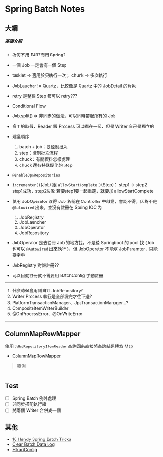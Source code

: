 # Spring Batch Notes
## 大綱
##### 基礎介紹


* 為何不用 EJB?而用 Spring? 

* 一個 Job 一定會有一個 Step

* tasklet &rArr; 適用於只執行一次； chunk &rArr; 多次執行

* JobLaucher != Quartz，比較像是 Quartz 中的 JobDetail 的角色

* retry 是整個 Step 都可以 retry???

* Conditional Flow

* Job.split() &rArr; 非同步的做法，可以同時帶起所有的 Job

* 多工的時候，Reader 跟 Process 可以綁在一起，但是 Writer 自己是獨立的

* 建議順序
  1. batch + job：是控制批次
  2. step：控制批次流程
  3. chuck：有關資料怎樣處理
  4. chuck 還有特殊優化的 step

* `@EnableJpaRepositories`
* `incrementer()`(Job) 跟 `allowStartComplete()`(Step)：
  step1 -> step2
  step1成功，step2失敗
  若要step1要一起重跑，就要加 allowStartComplete

* 使用 JobOperator 取得 Job 名稱在 Controller 中啟動，會認不得，因為不是 `@Autowired` 出來，並沒有註冊在 Spring IOC 內
  1. JobRegistry
  2. JobLauncher
  3. JobOperator
  4. JobRepository

* JobOperator 是去註冊 Job 的地方找，不是從 Springboot 的 pool 找 (Job 也可以 `@Autowired` 出來執行 )，但 JobOperator 不能塞 JobParamter，只能塞字串
* JobRegistry 對誰註冊??
* 可以自動註冊就不需要用 BatchConfig 手動註冊

---

1. 什麼時候會用到自訂 JobRepository?
2. Writer Process 執行是全部讀完才往下送?
3. PlatformTransactionManager、JpaTransactionManager...?
4. CompositeItemWriterBuilder
5. @OnProcessError、@OnWriteError

---

## ColumnMapRowMapper
使用 `JdbsRepositoryItemReader` 查詢回來直接將查詢結果轉為 Map
* [ColumnMapRowMapper](https://stackoverflow.com/questions/7933336/how-to-use-spring-columnmaprowmapper)

> 範例
```java
```

## Test
- [ ] Spring Batch 例外處理
- [ ] 非同步搭配執行緒
- [ ] 將兩個 Writer 合併成一個

## 其他
* [10 Handy Spring Batch Tricks](https://levelup.gitconnected.com/10-handy-spring-batch-tricks-24556cf549a4)
* [Clear Batch Data Log](https://github.com/arey/spring-batch-toolkit/blob/spring-batch-toolkit-4.0.0/src/main/java/com/javaetmoi/core/batch/tasklet/RemoveSpringBatchHistoryTasklet.java)
* [HikariConfig](https://github.com/brettwooldridge/HikariCP/blob/dev/src/main/java/com/zaxxer/hikari/HikariConfig.java)
